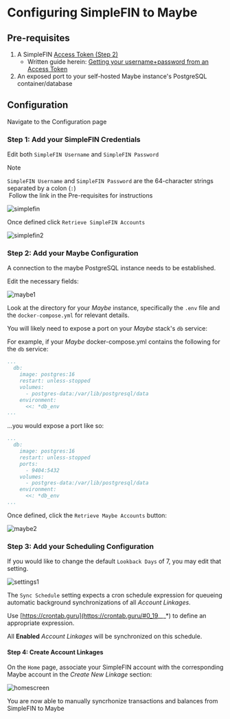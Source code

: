 # Configuring SimpleFIN to Maybe

## Pre-requisites

1. A SimpleFIN [Access Token (Step 2)](https://beta-bridge.simplefin.org/info/developers)
   * Written guide herein:  [Getting your username+password from an Access Token](./simplefin-auth.md)
1. An exposed port to your self-hosted Maybe instance's PostgreSQL container/database

## Configuration

Navigate to the Configuration page

### Step 1: Add your SimpleFIN Credentials

Edit both `SimpleFIN Username` and `SimpleFIN Password`

> [!NOTE]
> `SimpleFIN Username` and `SimpleFIN Password` are the 64-character strings separated by a colon (`:`) \
> &nbsp;Follow the link in the Pre-requisites for instructions

![simplefin](assets/images/simplefin-settings-undefined.gif)

Once defined click `Retrieve SimpleFIN Accounts`

![simplefin2](assets/images/simplefin-settings2.gif)

### Step 2: Add your Maybe Configuration

A connection to the maybe PostgreSQL instance needs to be established.

Edit the necessary fields:

![maybe1](assets/images/maybe-settings1.png)

Look at the directory for your *Maybe* instance, specifically the `.env` file and the `docker-compose.yml` for relevant details.

You will likely need to expose a port on your *Maybe* stack's `db` service:

For example, if your *Maybe* docker-compose.yml contains the following for the `db` service:
```yaml
...
  db:
    image: postgres:16
    restart: unless-stopped
    volumes:
      - postgres-data:/var/lib/postgresql/data
    environment:
      <<: *db_env
...
```

...you would expose a port like so:
```yaml
...
  db:
    image: postgres:16
    restart: unless-stopped
    ports:
      - 9404:5432
    volumes:
      - postgres-data:/var/lib/postgresql/data
    environment:
      <<: *db_env
...
```

Once defined, click the `Retrieve Maybe Accounts` button:

![maybe2](assets/images/maybe-settings2.gif)

### Step 3: Add your Scheduling Configuration

If you would like to change the default `Lookback Days` of 7, you may edit that setting.

![settings1](assets/images/settings1.png)

The `Sync Schedule` setting expects a cron schedule expression for queueing automatic background synchronizations of all *Account Linkages*.

Use [https://crontab.guru](https://crontab.guru/#0_19_*_*_*) to define an appropriate expression.

All **Enabled** *Account Linkages* will be synchronized on this schedule.

#### Step 4: Create Account Linkages

On the `Home` page, associate your SimpleFIN account with the corresponding Maybe account in the *Create New Linkage* section:

![homescreen](assets/images/homescreen.png)

You are now able to manually syncrhonize transactions and balances from SimpleFIN to Maybe
